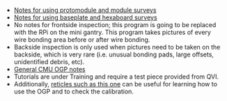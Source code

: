 * [Notes for using protomodule and module surveys](https://docs.google.com/presentation/d/19gClNKGFoCFaKz3sybiy0so2HfB1mHEYVqv5ezEqq2s/edit?slide=id.p#slide=id.p})
* [Notes for using baseplate and hexaboard surveys](https://docs.google.com/presentation/d/1nF-thGE7yThrqo-HjeVeFHf9r0MHHAa4bTl4N5Vyrno/edit?slide=id.p#slide=id.p)
* No notes for frontside inspection; this program is going to be replaced with the RPi on the mini gantry. This program takes pictures of every wire bonding area before or after wire bonding.
* Backside inspection is only used when pictures need to be taken on the backside, which is very rare (i.e. unusual bonding pads, large offsets, unidentified debris, etc).
* [General CMU OGP notes](https://docs.google.com/presentation/d/1ZGCCRqg1yekPDWmsitt4NvS9J8Dl9fWaZ0NRfXHZBZk/edit?slide=id.p#slide=id.p)
* Tutorials are under Training and require a test piece provided from QVI.
* Additionally, [reticles such as this one](https://www.amazon.com/Microscope-Micrometer-Calibration-TCM-H-Resolution/dp/B00KKSFK2A/) can be useful for learning how to use the OGP and to check the calibration.
